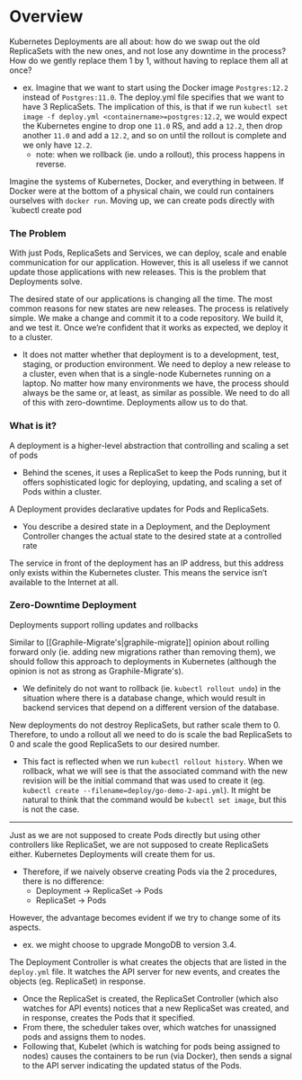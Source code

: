 
# Overview
Kubernetes Deployments are all about: how do we swap out the old ReplicaSets with the new ones, and not lose any downtime in the process? How do we gently replace them 1 by 1, without having to replace them all at once?
- ex. Imagine that we want to start using the Docker image `Postgres:12.2` instead of `Postgres:11.0`. The deploy.yml file specifies that we want to have 3 ReplicaSets. The implication of this, is that if we run `kubectl set image -f deploy.yml <containername>=postgres:12.2`, we would expect the Kubernetes engine to drop one `11.0` RS, and add a `12.2`, then drop another `11.0` and add a `12.2`, and so on until the rollout is complete and we only have `12.2`.
  - note: when we rollback (ie. undo a rollout), this process happens in reverse.

Imagine the systems of Kubernetes, Docker, and everything in between. If Docker were at the bottom of a physical chain, we could run containers ourselves with `docker run`. Moving up, we can create pods directly with `kubectl create pod

### The Problem
With just Pods, ReplicaSets and Services, we can deploy, scale and enable communication for our application. However, this is all useless if we cannot update those applications with new releases. This is the problem that Deployments solve.

The desired state of our applications is changing all the time. The most common reasons for new states are new releases. The process is relatively simple. We make a change and commit it to a code repository. We build it, and we test it. Once we’re confident that it works as expected, we deploy it to a cluster.
- It does not matter whether that deployment is to a development, test, staging, or production environment. We need to deploy a new release to a cluster, even when that is a single-node Kubernetes running on a laptop. No matter how many environments we have, the process should always be the same or, at least, as similar as possible. We need to do all of this with zero-downtime. Deployments allow us to do that.

### What is it?
A deployment is a higher-level abstraction that controlling and scaling a set of pods
- Behind the scenes, it uses a ReplicaSet to keep the Pods running, but it offers sophisticated logic for deploying, updating, and scaling a set of Pods within a cluster.

A Deployment provides declarative updates for Pods and ReplicaSets.
- You describe a desired state in a Deployment, and the Deployment Controller changes the actual state to the desired state at a controlled rate

The service in front of the deployment has an IP address, but this address only exists within the Kubernetes cluster. This means the service isn’t available to the Internet at all.

### Zero-Downtime Deployment
Deployments support rolling updates and rollbacks

Similar to [[Graphile-Migrate's|graphile-migrate]] opinion about rolling forward only (ie. adding new migrations rather than removing them), we should follow this approach to deployments in Kubernetes (although the opinion is not as strong as Graphile-Migrate's).
- We definitely do not want to rollback (ie. `kubectl rollout undo`) in the situation where there is a database change, which would result in backend services that depend on a different version of the database.

New deployments do not destroy ReplicaSets, but rather scale them to 0. Therefore, to undo a rollout all we need to do is scale the bad ReplicaSets to 0 and scale the good ReplicaSets to our desired number.
- This fact is reflected when we run `kubectl rollout history`. When we rollback, what we will see is that the associated command with the new revision will be the initial command that was used to create it (eg. `kubectl create --filename=deploy/go-demo-2-api.yml`). It might be natural to think that the command would be `kubectl set image`, but this is not the case.

* * *

Just as we are not supposed to create Pods directly but using other controllers like ReplicaSet, we are not supposed to create ReplicaSets either. Kubernetes Deployments will create them for us.
- Therefore, if we naively observe creating Pods via the 2 procedures, there is no difference:
  - Deployment -> ReplicaSet -> Pods
  - ReplicaSet -> Pods

However, the advantage becomes evident if we try to change some of its aspects.
- ex. we might choose to upgrade MongoDB to version 3.4.

The Deployment Controller is what creates the objects that are listed in the `deploy.yml` file. It watches the API server for new events, and creates the objects (eg. ReplicaSet) in response.
- Once the ReplicaSet is created, the ReplicaSet Controller (which also watches for API events) notices that a new ReplicaSet was created, and in response, creates the Pods that it specified.
- From there, the scheduler takes over, which watches for unassigned pods and assigns them to nodes.
- Following that, Kubelet (which is watching for pods being assigned to nodes) causes the containers to be run (via Docker), then sends a signal to the API server indicating the updated status of the Pods.
